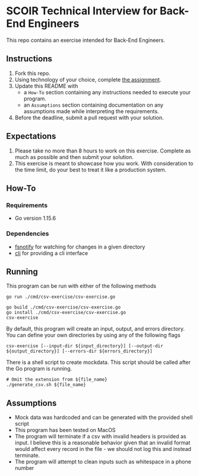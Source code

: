 # SCOIR Technical Interview for Back-End Engineers
This repo contains an exercise intended for Back-End Engineers.

## Instructions
1. Fork this repo.
1. Using technology of your choice, complete [the assignment](./Assignment.md).
1. Update this README with
    * a `How-To` section containing any instructions needed to execute your program.
    * an `Assumptions` section containing documentation on any assumptions made while interpreting the requirements.
1. Before the deadline, submit a pull request with your solution.

## Expectations
1. Please take no more than 8 hours to work on this exercise. Complete as much as possible and then submit your solution.
2. This exercise is meant to showcase how you work. With consideration to the time limit, do your best to treat it like a production system.

## How-To
### Requirements
- Go version 1.15.6
### Dependencies
- [fsnotify](https://github.com/fsnotify/fsnotify) for watching for changes in a given directory
- [cli](https://github.com/urfave/cli) for providing a cli interface
## Running
This program can be run with either of the following methods
```
go run ./cmd/csv-exercise/csv-exercise.go
```
```
go build ./cmd/csv-exercise/csv-exercise.go
go install ./cmd/csv-exercise/csv-exercise.go
csv-exercise
```

By default, this program will create an input, output, and errors directory.
You can define your own directories by using any of the following flags
```
csv-exercise [--input-dir ${input_directory}] [--output-dir ${output_directory}] [--errors-dir ${errors_directory}]
```

There is a shell script to create mockdata. This script should be called after the Go program is running.
```
# Omit the extension from ${file_name}
./generate_csv.sh ${file_name}
```
## Assumptions
- Mock data was hardcoded and can be generated with the provided shell script
- This program has been tested on MacOS
- The program will terminate if a csv with invalid headers is provided as input.
I believe this is a reasonable behavior given that an invalid format would affect
every record in the file - we should not log this and instead terminate.
- The program will attempt to clean inputs such as whitespace in a phone number